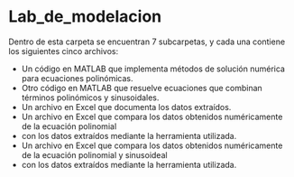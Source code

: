 # Lab_de_modelacion
Dentro de esta carpeta se encuentran 7 subcarpetas, y cada una contiene los siguientes cinco archivos:
  - Un código en MATLAB que implementa métodos de solución numérica para ecuaciones polinómicas.
  - Otro código en MATLAB que resuelve ecuaciones que combinan términos polinómicos y sinusoidales.
  - Un archivo en Excel que documenta los datos extraídos.
  - Un archivo en Excel que compara los datos obtenidos numéricamente de la ecuación polinomial
  -  con los datos extraídos mediante la herramienta utilizada.
  - Un archivo en Excel que compara los datos obtenidos numéricamente de la ecuación polinomial y sinusoideal
  -  con los datos extraídos mediante la herramienta utilizada.
